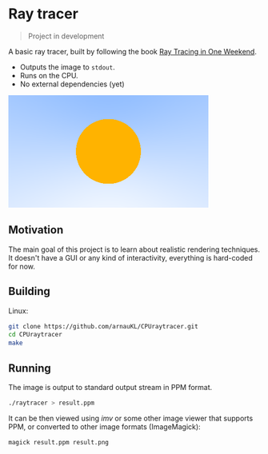 # Ray tracer

>Project in development

A basic ray tracer, built by following the book [Ray Tracing in One Weekend](https://raytracing.github.io/books/RayTracingInOneWeekend.html).


- Outputs the image to `stdout`.
- Runs on the CPU.
- No external dependencies (yet)

![Result image](doc/result.png)

## Motivation

The main goal of this project is to learn about realistic rendering techniques.  It doesn't have a GUI or any kind of interactivity, everything is hard-coded for now.

## Building

Linux:

```bash
git clone https://github.com/arnauKL/CPUraytracer.git
cd CPUraytracer
make
```


## Running

The image is output to standard output stream in PPM format.

```bash
./raytracer > result.ppm
```

It can be then viewed using _imv_ or some other image viewer that supports PPM, or converted to other image formats (ImageMagick):

```bash
magick result.ppm result.png
```
